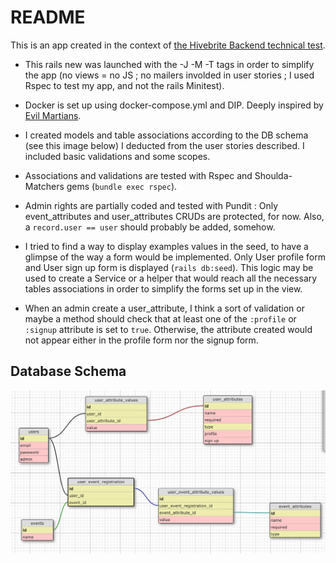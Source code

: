 # README

This is an app created in the context of [the Hivebrite Backend technical test](https://github.com/Hivebrite/hivebrite_backend_test).

* This rails new was launched with the -J -M -T tags in order to simplify the app (no views = no JS ; no mailers involded in user stories ; I used Rspec to test my app, and not the rails Minitest).

* Docker is set up using docker-compose.yml and DIP. Deeply inspired by [Evil Martians](https://evilmartians.com/chronicles/ruby-on-whales-docker-for-ruby-rails-development).

* I created models and table associations according to the DB schema (see this image below) I deducted from the user stories described. I included basic validations and some scopes.

* Associations and validations are tested with Rspec and Shoulda-Matchers gems (``bundle exec rspec``).

* Admin rights are partially coded and tested with Pundit : Only event_attributes and user_attributes CRUDs are protected, for now. Also, a ``record.user == user`` should probably be added, somehow.

* I tried to find a way to display examples values in the seed, to have a glimpse of the way a form would be implemented. Only User profile form and User sign up form is displayed (``rails db:seed``). This logic may be used to create a Service or a helper that would reach all the necessary tables associations in order to simplify the forms set up in the view.

* When an admin create a user_attribute, I think a sort of validation or maybe a method should check that at least one of the ``:profile`` or ``:signup`` attribute is set to ``true``. Otherwise, the attribute created would not appear either in the profile form nor the signup form.


## Database Schema
![gif](app/assets/images/DB_Schema.png)

